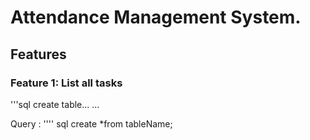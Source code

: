 # Attendance Management System.


## Features

### Feature 1: List all tasks
'''sql
create table...
...

Query :
'''' sql
create *from tableName;
